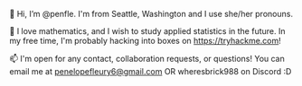 👋 Hi, I’m @penfle. I'm from Seattle, Washington and I use she/her pronouns.

👀 I love mathematics, and I wish to study applied statistics in the future. In my free time, I'm probably hacking into boxes on https://tryhackme.com!

📫 I'm open for any contact, collaboration requests, or questions! You can email me at penelopefleury6@gmail.com OR wheresbrick988 on Discord :D

<!---
penfle/penfle is a ✨ special ✨ repository because its `README.md` (this file) appears on your GitHub profile.
You can click the Preview link to take a look at your changes.
--->
